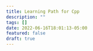 ```yaml
---
title: Learning Path for Cpp
description: ""
tags: []
date: 2022-06-16T18:01:13-05:00
featured: false
draft: true
---
```

